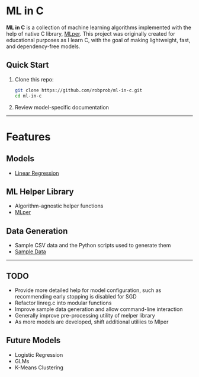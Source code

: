 # ML in C
**ML in C** is a collection of machine learning algorithms implemented with the help of native C library, [MLper](https://github.com/robprob/ml-in-c/tree/main/mlper). This project was originally created for educational purposes as I learn C, with the goal of making lightweight, fast, and dependency-free models.

## Quick Start
1. Clone this repo:
   ```bash
   git clone https://github.com/robprob/ml-in-c.git
   cd ml-in-c
   ```
2. Review model-specific documentation

---
# Features
## Models
- [Linear Regression](https://github.com/robprob/ml-in-c/tree/main/linear-regression)
## ML Helper Library
- Algorithm-agnostic helper functions
- [MLper](https://github.com/robprob/ml-in-c/tree/main/mlper)
## Data Generation
- Sample CSV data and the Python scripts used to generate them
- [Sample Data](https://github.com/robprob/ml-in-c/tree/main/sample-data)

---
## TODO
- Provide more detailed help for model configuration, such as recommending early stopping is disabled for SGD
- Refactor linreg.c into modular functions
- Improve sample data generation and allow command-line interaction
- Generally improve pre-processing utility of melper library
- As more models are developed, shift additional utiliies to Mlper

## Future Models
- Logistic Regression
- GLMs
- K-Means Clustering
